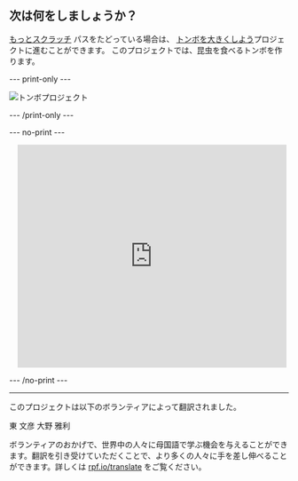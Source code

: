 ## 次は何をしましょうか？

[もっとスクラッチ](https://projects.raspberrypi.org/ja-JP/raspberrypi/more-scratch) パスをたどっている場合は、 [トンボを大きくしよう](https://projects.raspberrypi.org/ja-JP/projects/grow-a-dragonfly)プロジェクトに進むことができます。 このプロジェクトでは、昆虫を食べるトンボを作ります。

--- print-only ---

![トンボプロジェクト](images/dragonfly-project.png)

--- /print-only ---

--- no-print ---

<div class="scratch-preview" style="margin-left: 15px;">
  <iframe allowtransparency="true" width="485" height="402" src="https://scratch.mit.edu/projects/embed/521688740/?autostart=false" frameborder="0"></iframe>
</div>

--- /no-print ---

***
このプロジェクトは以下のボランティアによって翻訳されました。

東 文彦
大野 雅利

ボランティアのおかげで、世界中の人々に母国語で学ぶ機会を与えることができます。翻訳を引き受けていただくことで、より多くの人々に手を差し伸べることができます。詳しくは [rpf.io/translate](https://rpf.io/translate) をご覧ください。
